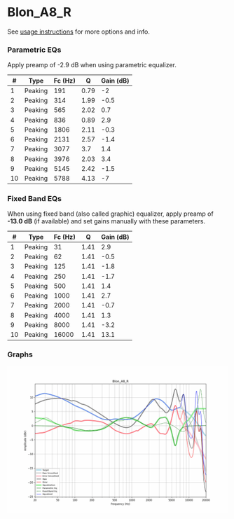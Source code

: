 # Blon_A8_R
See [usage instructions](https://github.com/jaakkopasanen/AutoEq#usage) for more options and info.

### Parametric EQs
Apply preamp of -2.9 dB when using parametric equalizer.

|   # | Type    |   Fc (Hz) |    Q |   Gain (dB) |
|-----|---------|-----------|------|-------------|
|   1 | Peaking |       191 | 0.79 |        -2   |
|   2 | Peaking |       314 | 1.99 |        -0.5 |
|   3 | Peaking |       565 | 2.02 |         0.7 |
|   4 | Peaking |       836 | 0.89 |         2.9 |
|   5 | Peaking |      1806 | 2.11 |        -0.3 |
|   6 | Peaking |      2131 | 2.57 |        -1.4 |
|   7 | Peaking |      3077 | 3.7  |         1.4 |
|   8 | Peaking |      3976 | 2.03 |         3.4 |
|   9 | Peaking |      5145 | 2.42 |        -1.5 |
|  10 | Peaking |      5788 | 4.13 |        -7   |

### Fixed Band EQs
When using fixed band (also called graphic) equalizer, apply preamp of **-13.0 dB** (if available) and set gains manually with these parameters.

|   # | Type    |   Fc (Hz) |    Q |   Gain (dB) |
|-----|---------|-----------|------|-------------|
|   1 | Peaking |        31 | 1.41 |         2.9 |
|   2 | Peaking |        62 | 1.41 |        -0.5 |
|   3 | Peaking |       125 | 1.41 |        -1.8 |
|   4 | Peaking |       250 | 1.41 |        -1.7 |
|   5 | Peaking |       500 | 1.41 |         1.4 |
|   6 | Peaking |      1000 | 1.41 |         2.7 |
|   7 | Peaking |      2000 | 1.41 |        -0.7 |
|   8 | Peaking |      4000 | 1.41 |         1.3 |
|   9 | Peaking |      8000 | 1.41 |        -3.2 |
|  10 | Peaking |     16000 | 1.41 |        13.1 |

### Graphs
![](./Blon_A8_R.png)
